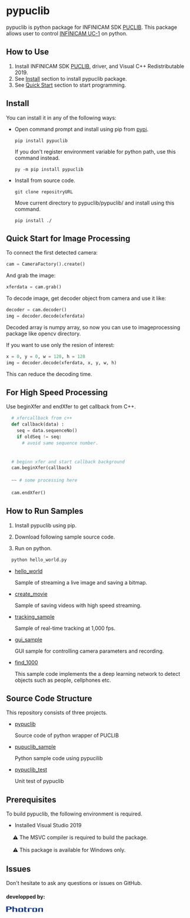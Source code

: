 # pypuclib

pypuclib is python package for INFINICAM SDK [PUCLIB](https://www.photron.co.jp/products/hsvcam/infinicam/tech.html).
This package allows user to control  [INFINICAM UC-1](https://www.photron.co.jp/products/hsvcam/infinicam/) on python.

## How to Use

1. Install INFINICAM SDK [PUCLIB](https://www.photron.co.jp/products/hsvcam/infinicam/tech.html), driver, and Visual C++ Redistributable 2019.
2. See [Install](#Install) section to install pypuclib package.
3. See [Quick Start](#Quick-start-for-image-processing) section to start programming.

## Install

You can install it in any of the following ways:

* Open command prompt and install using pip from [pypi](https://pypi.org/).

  ```
  pip install pypuclib
  ```

  If you don't register environment variable for python path, use this command instead.

  ```
  py -m pip install pypuclib
  ```

* Install from source code.
  
  ```
  git clone repositryURL
  ```

  Move current directory to pypuclib/pypuclib/ and install using this command.
  
  ```
  pip install ./
  ```

## Quick Start for Image Processing

To connect the first detected camera:

  ```python
  cam = CameraFactory().create()
  ```

And grab the image:

  ```python
  xferdata = cam.grab()
  ```

To decode image, get decoder object from camera and use it like:

  ```python
  decoder = cam.decoder()
  img = decoder.decode(xferdata)
  ```

Decoded array is numpy array, so now you can use to imageprocessing package like opencv directory.

If you want to use only the resion of interest:

  ```python
  x = 0, y = 0, w = 128, h = 128
  img = decoder.decode(xferdata, x, y, w, h)
  ```

This can reduce the decoding time.

## For High Speed Processing

Use beginXfer and endXfer to get callback from C++.

```python
  # xfercallback from c++
  def callback(data) :
    seq = data.sequenceNo()
    if oldSeq != seq:
      # avoid same sequence number.


  # beginn xfer and start callback background
  cam.beginXfer(callback)

  ~~ # some processing here

  cam.endXfer()
```

## How to Run Samples

1. Install pypuclib using pip.

2. Download following sample source code.

3. Run on python.

```python
  python hello_world.py
```

* [hello_world](pypuclib/pypuclib_sample/hello_world.py)

  Sample of streaming a live image and saving a bitmap.

* [create_movie](pypuclib/pypuclib_sample/create_movie.py)

  Sample of saving videos with high speed streaming.

* [tracking_sample](pypuclib/pypuclib_sample/tracking_sample.py)

  Sample of real-time tracking at 1,000 fps.

* [gui_sample](pypuclib/pypuclib_sample/gui_sample.py)

  GUI sample for controlling camera parameters and recording.

* [find_1000](pypuclib/pypuclib_sample/find1000/README.md)

  This sample code implements the a deep learning network to detect objects such as people, cellphones etc.

## Source Code Structure

This repository consists of three projects.

* [pypuclib](pypuclib/pypuclib)
  
  Source code of python wrapper of PUCLIB

* [pupuclib_sample](pypuclib/pypuclib_sample)

  Python sample code using pypucilib

* [pypuclib_test](pypuclib/pypuclib_test)

  Unit test of pypuclib

## Prerequisites

To build pypuclib, the following environment is required.

* Installed Visual Studio 2019

　  :warning: The MSVC compiler is required to build the package.

　  :warning: This package is available for Windows only. 

## Issues

Don't hesitate to ask any questions or issues on GitHub.

#### developped by:
<img src="doc/Photron_logo.png" width="100">
